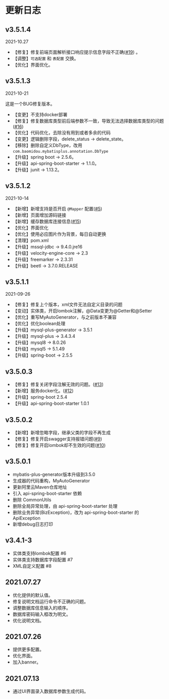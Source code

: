 # 更新日志

## v3.5.1.4

2021-10.27

- 【修复】修复前端页面解析接口响应提示信息字段不正确([#19](https://github.com/fengwenyi/mybatis-plus-code-generator/issues/19)) 。
- 【调整】`可选配置` 和 `表配置` 交换。
- 【优化】界面优化。


## v3.5.1.3

2021-10-21

这是一个BUG修复版本。

- 【变更】不支持docker部署
- 【修复】修复数据库类型前后端参数不一致，导致无法选择数据库类型的问题([#16](https://github.com/fengwenyi/mybatis-plus-code-generator/issues/16))
- 【优化】代码优化，去除没有用到或者多余的代码
- 【变更】逻辑删除字段，delete_status -> delete_state。
- 【移除】删除自定义DbType，改用 `com.baomidou.mybatisplus.annotation.DbType`
- 【升级】spring boot -> 2.5.6。
- 【升级】api-spring-boot-starter -> 1.1.0。
- 【升级】junit -> 1.13.2。

## v3.5.1.2

2021-10-14

- 【新增】新增支持是否开启 `@Mapper` 配置([#5](https://github.com/fengwenyi/mybatis-plus-code-generator/issues/5))
- 【新增】页面增加源码链接
- 【新增】缓存数据库连接信息([#15](https://github.com/fengwenyi/mybatis-plus-code-generator/issues/15))
- 【优化】界面优化
- 【优化】使用必应图片作为背景，每日自动更换
- 【清理】pom.xml
- 【升级】mssql-jdbc -> 9.4.0.jre16
- 【升级】velocity-engine-core -> 2.3
- 【升级】freemarker -> 2.3.31
- 【升级】beetl -> 3.7.0.RELEASE

## v3.5.1.1

2021-09-26

- 【修复】修复上个版本，xml文件无法自定义目录的问题
- 【变动】实体类，开启lombok注解，@Data变更为@Getter和@Setter
- 【优化】重写MyAutoGenerator，与之前版本不兼容
- 【优化】优化boolean处理
- 【升级】mysql-plus-generator -> 3.5.1
- 【升级】mysql-plus -> 3.4.3.4
- 【升级】mysql8 -> 8.0.26
- 【升级】mysql5 -> 5.1.49
- 【升级】spring-boot -> 2.5.5


## v3.5.0.3

- 【修复】修复关闭字段注解无效的问题。([#13](https://github.com/fengwenyi/mybatis-plus-code-generator/issues/13))
- 【新增】服务docker化。([#12](https://github.com/fengwenyi/mybatis-plus-code-generator/issues/12))
- 【升级】spring-boot 2.5.4
- 【升级】api-spring-boot-starter 1.0.1

## v3.5.0.2

- 【新增】新增忽略字段，继承父类的字段不再生成
- 【修复】修复开启swagger支持报错问题([#9](https://github.com/fengwenyi/mybatis-plus-code-generator/issues/9))
- 【修复】修复开启lombok却不生效的问题([#10](https://github.com/fengwenyi/mybatis-plus-code-generator/issues/10))

## v3.5.0.1

- mybatis-plus-generator版本升级到3.5.0
- 生成器的代码重构，MyAutoGenerator
- 更新阿里云Maven仓库地址
- 引入 api-spring-boot-starter 依赖
- 删除 CommonUtils
- 删除全局异常处理，由 api-spring-boot-starter 处理
- 删除业务异常(BizException)，改为 api-spring-boot-starter 的 ApiException
- 新增debug日志打印

## v3.4.1-3

- 实体类支持lombok配置 #6
- 实体类支持数据库字段配置 #7
- XML自定义配置 #8

## 2021.07.27

- 优化提供的默认值。
- 修复说明文档运行命令不正确的问题。
- 调整数据库信息输入的顺序。
- 数据库密码输入框改为明文。
- 优化说明文档。

## 2021.07.26

- 提供更多配置。
- 优化界面。
- 加入banner。

## 2021.07.13

- 通过UI界面录入数据库参数生成代码。